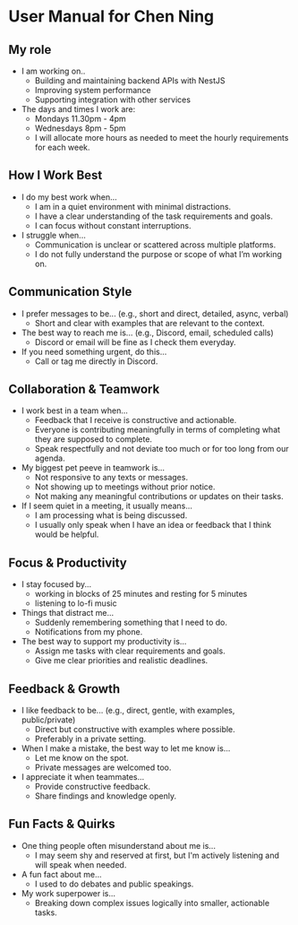 # User Manual for Chen Ning

## My role
- I am working on..
    - Building and maintaining backend APIs with NestJS
    - Improving system performance
    - Supporting integration with other services
- The days and times I work are:
    - Mondays 11.30pm - 4pm
    - Wednesdays 8pm - 5pm
    - I will allocate more hours as needed to meet the hourly requirements for each week.

## How I Work Best
- I do my best work when...
    - I am in a quiet environment with minimal distractions.
    - I have a clear understanding of the task requirements and goals.
    - I can focus without constant interruptions.
- I struggle when...
    - Communication is unclear or scattered across multiple platforms.
    - I do not fully understand the purpose or scope of what I’m working on.

## Communication Style
- I prefer messages to be... (e.g., short and direct, detailed, async, verbal)
    - Short and clear with examples that are relevant to the context.
- The best way to reach me is... (e.g., Discord, email, scheduled calls)
    - Discord or email will be fine as I check them everyday. 
- If you need something urgent, do this...
    - Call or tag me directly in Discord.

## Collaboration & Teamwork
- I work best in a team when...
    - Feedback that I receive is constructive and actionable.
    - Everyone is contributing meaningfully in terms of completing what they are supposed to complete.
    - Speak respectfully and not deviate too much or for too long from our agenda.
- My biggest pet peeve in teamwork is...
    - Not responsive to any texts or messages.
    - Not showing up to meetings without prior notice.
    - Not making any meaningful contributions or updates on their tasks.
- If I seem quiet in a meeting, it usually means...
    - I am processing what is being discussed.
    - I usually only speak when I have an idea or feedback that I think would be helpful.

## Focus & Productivity
- I stay focused by...
    - working in blocks of 25 minutes and resting for 5 minutes
    - listening to lo-fi music
- Things that distract me...
    - Suddenly remembering something that I need to do.
    - Notifications from my phone.
- The best way to support my productivity is...
    - Assign me tasks with clear requirements and goals.
    - Give me clear priorities and realistic deadlines.

## Feedback & Growth
- I like feedback to be... (e.g., direct, gentle, with examples, public/private)
    - Direct but constructive with examples where possible.
    - Preferably in a private setting.
- When I make a mistake, the best way to let me know is...
    - Let me know on the spot.
    - Private messages are welcomed too.
- I appreciate it when teammates...
    - Provide constructive feedback.
    - Share findings and knowledge openly.

## Fun Facts & Quirks
- One thing people often misunderstand about me is...
    - I may seem shy and reserved at first, but I'm actively listening and will speak when needed.
- A fun fact about me...
    - I used to do debates and public speakings.
- My work superpower is...
    - Breaking down complex issues logically into smaller, actionable tasks.